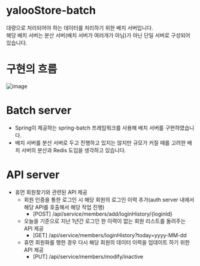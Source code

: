 # yalooStore-batch
대량으로 처리되어야 하는 데이터를 처리하기 위한 배치 서버입니다.</br>
해당 배치 서버는 분산 서버(배치 서버가 여러개가 아님)가 아닌 단일 서버로 구성되어 있습니다.

# 구현의 흐름
![image](https://github.com/yalooStore/yalooStore-batch/assets/81970382/dd461800-6917-4879-8f18-f20c2af5a2df)

# Batch server
- Spring이 제공하는 spring-batch 프레임워크를 사용해 배치 서버를 구현하였습니다.
- 배치 서버를 분산 서버로 두고 진행하고 있지는 않지만 규모가 커질 때를 고려한 배치 서버의 분산과 Redis 도입을 생각하고 있습니다.

# API server
- 휴먼 회원찾기와 관련된 API 제공
  - 회원 인증을 통한 로그인 시 해당 회원의 로그인 이력 추가(auth server 내에서 해당 API를 호출해서 해당 작업 진행)
    - [POST] /api/service/members/add/loginHistory/{loginId}
  - 오늘을 기준으로 지난 1년간 로그인 한 이력이 없는 회원 리스트를 돌려주는 API 제공
    - [GET] /api/service/members/loginHistory?today=yyyy-MM-dd   
  - 휴먼 회원화를 행한 경우 다시 해당 회원의 데이터 이력을 업데이트 하기 위한 API 제공
    - [PUT] /api/service/members/modify/inactive
